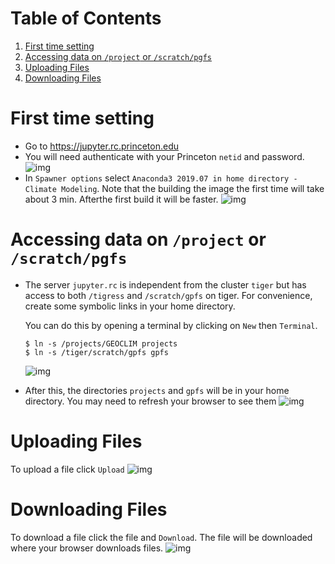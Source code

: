 
# Table of Contents

1.  [First time setting](#orgefdcab8)
2.  [Accessing data on `/project` or `/scratch/pgfs`](#orgeb6ddfe)
3.  [Uploading Files](#orge3c6ab4)
4.  [Downloading Files](#org8bf41cf)


<a id="orgefdcab8"></a>

# First time setting

-   Go to 
    <https://jupyter.rc.princeton.edu>
-   You will need authenticate with your Princeton `netid` and password.
    ![img](./figures/PU_authenticate.png)
-   In `Spawner options` select `Anaconda3 2019.07 in home directory -
      Climate Modeling`.  Note that the building the image the first time
    will take about 3 min. Afterthe first build it will be faster.
    ![img](./figures/spawn-image-raw-video.gif)


<a id="orgeb6ddfe"></a>

# Accessing data on `/project` or `/scratch/pgfs`

-   The server `jupyter.rc` is independent from the cluster `tiger` but
    has access to both `/tigress` and `/scratch/gpfs` on tiger. For
    convenience, create some symbolic links in your home directory.
    
    You can do this by opening a terminal by clicking on `New` then `Terminal`.
    
        $ ln -s /projects/GEOCLIM projects
        $ ln -s /tiger/scratch/gpfs gpfs
    
    ![img](./figures/symlinks.gif)
-   After this, the directories `projects` and `gpfs` will be in your
    home directory. You may need to refresh your browser to see them
    ![img](./figures/symlinks-in-browser.png)


<a id="orge3c6ab4"></a>

# Uploading Files

To upload a file click `Upload`
  ![img](./figures/upload.gif)


<a id="org8bf41cf"></a>

# Downloading Files

To download a file click the file and `Download`. The file will be
  downloaded where your browser downloads files.
  ![img](./figures/download.gif)

